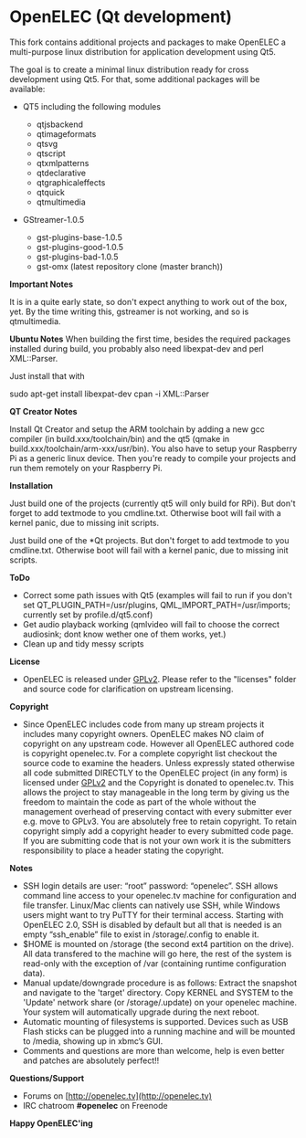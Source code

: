 # OpenELEC (Qt development)

This fork contains additional projects and packages to make OpenELEC a multi-purpose
linux distribution for application development using Qt5.

The goal is to create a minimal linux distribution ready for cross development using Qt5.
For that, some additional packages will be available:

- QT5 including the following modules
   - qtjsbackend
   - qtimageformats
   - qtsvg
   - qtscript
   - qtxmlpatterns
   - qtdeclarative
   - qtgraphicaleffects
   - qtquick
   - qtmultimedia

- GStreamer-1.0.5
   - gst-plugins-base-1.0.5
   - gst-plugins-good-1.0.5
   - gst-plugins-bad-1.0.5
   - gst-omx (latest repository clone (master branch))

**Important Notes**

It is in a quite early state, so don't expect anything to work out of the box, yet. By the time writing this, gstreamer is not working, and so is qtmultimedia.

**Ubuntu Notes**
When building the first time, besides the required packages installed during build, you probably also need libexpat-dev and perl XML::Parser.

Just install that with

sudo apt-get install libexpat-dev
cpan -i XML::Parser

**QT Creator Notes**

Install Qt Creator and setup the ARM toolchain by adding a new gcc compiler (in build.xxx/toolchain/bin) and the qt5 (qmake in build.xxx/toolchain/arm-xxx/usr/bin). You also have to setup your Raspberry Pi as a generic linux device. Then you're ready to compile your projects and run them remotely on your Raspberry Pi.

**Installation**

Just build one of the projects (currently qt5 will only build for RPi). But don't forget to add textmode to you cmdline.txt. Otherwise boot will fail with a kernel panic, due to missing init scripts.

Just build one of the \*Qt projects. But don't forget to add textmode to you cmdline.txt.
Otherwise boot will fail with a kernel panic, due to missing init scripts.

**ToDo**

- Correct some path issues with Qt5 (examples will fail to run if you don't set QT_PLUGIN_PATH=/usr/plugins, QML_IMPORT_PATH=/usr/imports; currently set by profile.d/qt5.conf)
- Get audio playback working (qmlvideo will fail to choose the correct audiosink; dont know wether one of them works, yet.)
- Clean up and tidy messy scripts

**License**

* OpenELEC is released under [GPLv2](http://www.gnu.org/licenses/gpl-2.0.html). Please refer to the "licenses" folder and 
  source code for clarification on upstream licensing.

**Copyright**

* Since OpenELEC includes code from many up stream projects it includes many 
  copyright owners. OpenELEC makes NO claim of copyright on any upstream code. 
  However all OpenELEC authored code is copyright openelec.tv.
  For a complete copyright list checkout the source code to examine the headers.
  Unless expressly stated otherwise all code submitted DIRECTLY to the OpenELEC 
  project (in any form) is licensed under [GPLv2](http://www.gnu.org/licenses/gpl-2.0.html) and the Copyright is donated to 
  openelec.tv.
  This allows the project to stay manageable in the long term by giving us the
  freedom to maintain the code as part of the whole without the management 
  overhead of preserving contact with every submitter ever e.g. move to GPLv3.
  You are absolutely free to retain copyright. To retain copyright simply add a 
  copyright header to every submitted code page.
  If you are submitting code that is not your own work it is the submitters 
  responsibility to place a header stating the copyright. 

**Notes**

* SSH login details are user: “root” password: “openelec”.
  SSH allows command line access to your openelec.tv machine for configuration
  and file transfer. Linux/Mac clients can natively use SSH, while Windows
  users might want to try PuTTY for their terminal access.
  Starting with OpenELEC 2.0, SSH is disabled by default but all that is needed
  is an empty “ssh_enable” file to exist in /storage/.config to enable it.
* $HOME is mounted on /storage (the second ext4 partition on the drive). 
  All data transfered to the machine will go here, the rest of the system is
  read-only with the exception of /var (containing runtime configuration data).
* Manual update/downgrade procedure is as follows:
  Extract the snapshot and navigate to the 'target' directory.
  Copy KERNEL and SYSTEM to the 'Update' network share (or /storage/.update) on
  your openelec machine. Your system will automatically upgrade during the 
  next reboot.
* Automatic mounting of filesystems is supported. Devices such as USB Flash 
  sticks can be plugged into a running machine and will be mounted to /media,
  showing up in xbmc’s GUI.
* Comments and questions are more than welcome, help is even better and patches 
  are absolutely perfect!!

**Questions/Support**

* Forums on [http://openelec.tv](http://openelec.tv)
* IRC chatroom **#openelec** on Freenode

**Happy OpenELEC'ing**
